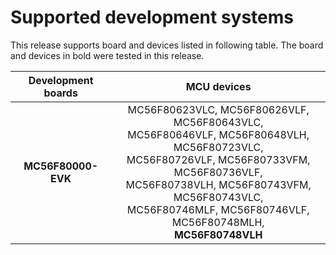 # Supported development systems

This release supports board and devices listed in following table. The board and devices in bold were tested in this release.

|Development boards|MCU devices|
|:--:              |:--:       |
|**MC56F80000-EVK**|MC56F80623VLC, MC56F80626VLF, MC56F80643VLC,<br> MC56F80646VLF, MC56F80648VLH, MC56F80723VLC,<br> MC56F80726VLF, MC56F80733VFM, MC56F80736VLF,<br> MC56F80738VLH, MC56F80743VFM, MC56F80743VLC,<br> MC56F80746MLF, MC56F80746VLF, MC56F80748MLH,<br> **MC56F80748VLH**|
